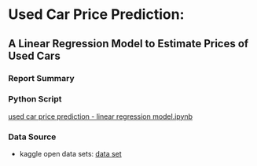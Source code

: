 # Used Car Price Prediction:
## A Linear Regression Model to Estimate Prices of Used Cars

### Report Summary

### Python Script
[used car price prediction - linear regression model.ipynb](https://github.com/jakejosh6751/Used-Car-Price-Prediction/blob/main/used%20car%20price%20prediction%20-%20linear%20regression%20model.ipynb)
### Data Source
- kaggle open data sets: [data set](https://www.kaggle.com/datasets/adityadesai13/used-car-dataset-ford-and-mercedes?select=toyota.csv)

